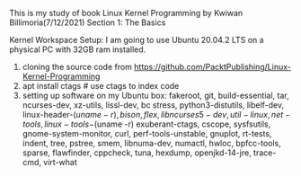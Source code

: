  This is my study of book Linux Kernel Programming by Kwiwan Billimoria(7/12/2021)
 Section 1: The Basics
 
 Kernel Workspace Setup:
 I am going to use Ubuntu 20.04.2 LTS on a physical PC with 32GB ram installed.
 1. cloning the source code from https://github.com/PacktPublishing/Linux-Kernel-Programming
 2. apt install ctags # use ctags to index code
 3. setting up software on my Ubuntu box: fakeroot, git, build-essential, tar, ncurses-dev, xz-utils, lissl-dev, bc
 stress, python3-distutils, libelf-dev, linux-header-$(uname -r), bison, flex, libncurses5-dev, util-linux, net-tools, linux-tools-$(uname -r)
 exuberant-ctags, cscope, sysfsutils, gnome-system-monitor, curl, perf-tools-unstable, gnuplot, rt-tests, indent, tree, pstree,
 smem, libnuma-dev, numactl, hwloc, bpfcc-tools, sparse, flawfinder, cppcheck, tuna, hexdump, openjkd-14-jre, trace-cmd, virt-what
 

 
 
